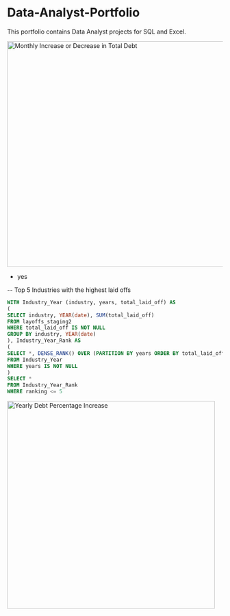 # Data-Analyst-Portfolio
This portfolio contains Data Analyst projects for SQL and Excel. 


<img width="527" alt="Monthly Increase or Decrease in Total Debt" src="https://github.com/stemla/Data-Analyst-Portfolio/assets/170471393/7dff90e9-8f5e-4407-99ff-b688fa6df0f7">


- yes

-- Top 5 Industries with the highest laid offs

```sql
WITH Industry_Year (industry, years, total_laid_off) AS
(
SELECT industry, YEAR(date), SUM(total_laid_off)
FROM layoffs_staging2
WHERE total_laid_off IS NOT NULL
GROUP BY industry, YEAR(date)
), Industry_Year_Rank AS
(
SELECT *, DENSE_RANK() OVER (PARTITION BY years ORDER BY total_laid_off DESC) AS ranking
FROM Industry_Year
WHERE years IS NOT NULL
)
SELECT *
FROM Industry_Year_Rank
WHERE ranking <= 5
```
<img width="485" alt="Yearly Debt Percentage Increase" src="https://github.com/stemla/Data-Analyst-Portfolio/assets/170471393/45d130af-bb5f-481e-8c53-d77dcd7bd885">
